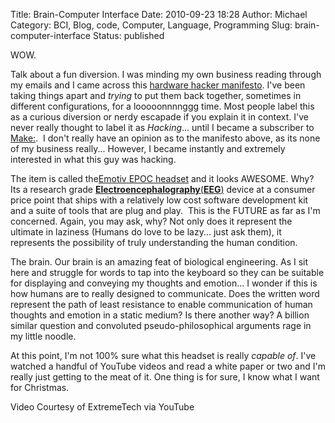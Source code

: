Title: Brain-Computer Interface
Date: 2010-09-23 18:28
Author: Michael
Category: BCI, Blog, code, Computer, Language, Programming
Slug: brain-computer-interface
Status: published

WOW.

Talk about a fun diversion. I was minding my own business reading
through my emails and I came across this [hardware hacker
manifesto](http://daeken.com/the-hardware-hacker-manifesto). I've been
taking things apart and *trying* to put them back together, sometimes in
different configurations, for a looooonnnnggg time. Most people label
this as a curious diversion or nerdy escapade if you explain it in
context. I've never really thought to label it as *Hacking*... until I
became a subscriber to [Make:](http://makezine.com/).  I don't really
have an opinion as to the manifesto above, as its none of my business
really... However, I became instantly and extremely interested in what
this guy was hacking.

The item is called the[Emotiv EPOC
headset](http://www.emotiv.com/index.php) and it looks AWESOME. Why? Its
a research
grade **[Electroencephalography](http://en.wikipedia.org/wiki/Electroencephalography)**[(](http://en.wikipedia.org/wiki/Electroencephalography)**[EEG](http://en.wikipedia.org/wiki/Electroencephalography)**[)](http://en.wikipedia.org/wiki/Electroencephalography)
device at a consumer price point that ships with a relatively low cost
software development kit and a suite of tools that are plug and play.
 This is the FUTURE as far as I'm concerned. Again, you may ask, why?
Not only does it represent the ultimate in laziness (Humans do love to
be lazy... just ask them), it represents the possibility of truly
understanding the human condition.

The brain. Our brain is an amazing feat of biological engineering. As I
sit here and struggle for words to tap into the keyboard so they can be
suitable for displaying and conveying my thoughts and emotion... I
wonder if this is how humans are to really designed to communicate. Does
the written word represent the path of least resistance to enable
communication of human thoughts and emotion in a static medium? Is there
another way? A billion similar question
and convoluted pseudo-philosophical arguments rage in my little noodle.

At this point, I'm not 100% sure what this headset is really *capable
of*. I've watched a handful of YouTube videos and read a white paper or
two and I'm really just getting to the meat of it. One thing is for
sure, I know what I want for Christmas.

Video Courtesy of ExtremeTech via YouTube
